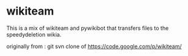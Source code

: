 wikiteam
========

This is a mix of wikiteam and pywikibot that transfers files to the speedydeletion wikia.

originally from :
git svn clone of https://code.google.com/p/wikiteam/
